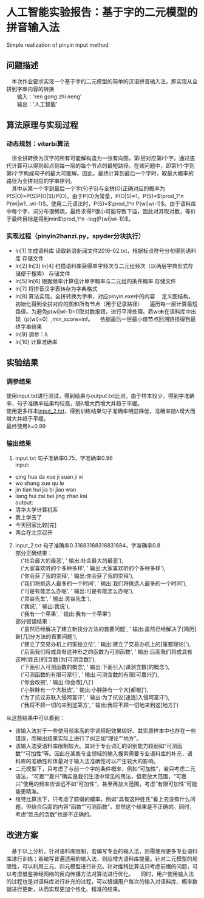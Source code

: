 
# 人工智能实验报告：基于字的二元模型的拼音输入法
Simple realization of pinyin input method
## 问题描述
&emsp;本次作业要求实现一个基于字的二元模型的简单的汉语拼音输入法，即实现从全拼到字串内容的转换  
&emsp;&emsp;输入：'ren gong zhi neng'  
&emsp;&emsp;输出：'人工智能'  
  
## 算法原理与实现过程
### 动态规划：viterbi算法
&emsp;讲全拼转换为汉字的所有可能解构造为一张有向图，第i层对应第i个字。通过迭代计算可以得到起点到每一层的每个节点的最短路径。在该问题中，即第1个字到第i个字构成句子的最大可能解。因此，最终计算到最后一个字时，取最大概率的路径为全拼对应的字串序列。  
&emsp;其中从第一个字到最后一个字(句子S)与全拼(O)正确对应的概率为P(S|O)=P(S)P(O|S)/P(O)。由于P(O)为常量，P(O|S)≈1，P(S)=$\prod_1^n P(wi|w1...wi-1)$。使用二元语法时，P(S)=$\prod_1^n P(wi|wi-1)$。由于语料库中每个字、词分布很稀疏，最终求得P很小可能导致下溢，因此对其取对数，等价于最终目标是得到min$\prod_1^n -log(P(wi|wi-1))$。  
  
### 实现过程（pinyin2hanzi.py，spyder分块执行）
* In[1] 生成语料库 读取新浪新闻文件2016-02.txt，根据标点符号分句得到语料库 存储文件
* In[2] In[3] In[4] 扫描语料库获得单字频次与二元组频次（以两层字典形式存储便于搜索） 存储文件
* In[5] In[6] 根据频率计算估计单字概率与二元组的条件概率 存储文件
* In[7] 将拼音汉字表转存为字典格式
* In[8] 算法实现，全拼转换为字串，对应pinyin.exe中的内容
&emsp;定义图结构，初始化得到全拼对应的图和所有节点（用于记录路径）
&emsp;遍历每一层计算最短路径。为避免p(wi|wi-1)=0取对数报错，进行平滑处理。若wi未在语料库中出现（p(wi)=0）,min_score=inf。
&emsp;依据最后一层最小值节点回溯路径得到最终字串结果
* In[9] 调参：λ
* In[10] 计算准确率
  
## 实验结果
### 调参结果
使用input.txt进行测试，得到结果与output.txt比对。由于样本较少，得到字准确率、句子准确率结果均较高，随λ增大而增大并趋于平缓。  
使用更多样本[input_2.txt](https://github.com/AlexFxw/simple-pinyin-input/blob/master/data/input.txt)，得到训练结果句子准确率明显降低，准确率随λ增大而增大并趋于平缓。  
最终使用λ=0.99
  
### 输出结果
1. input.txt 句子准确率0.75，字准确率0.96  
input: 
* qing hua da xue ji suan ji xi
* wo shang xue qu le
* jin tian hui jia bi jiao wan
* liang hui zai bei jing zhao kai  
output:
* 清华大学计算机系
* 我上学去了
* 今天回家比较[完]
* 两会在北京召开
2. input_2.txt 句子准确率0.31683168316831684，字准确率0.8  
部分正确结果：  
&emsp;('社会最大的最恶', ' 输出:社会最大的最恶'),   
&emsp;('大家喜欢听的个多种多样', ' 输出:大家喜欢听的个多种多样'),  
&emsp;('你会获了我的崇拜', ' 输出:你会获了我的崇拜'),   
&emsp;('我们将挑选人最多的一个时间', ' 输出:我们将挑选人最多的一个时间'),  
&emsp;('可是有能怎么办呢', ' 输出:可是有能怎么办呢'),  
&emsp;('灵谷先生', ' 输出:灵谷先生'),  
&emsp;('我说', ' 输出:我说'),   
&emsp;('我有一个苹果', ' 输出:我有一个苹果')  
部分错误结果：  
&emsp;('虽然已经解决了建立新技分方法的首要问题', ' 输出:虽然已经解决了[简历]新[几]分方法的首要问题'),  
&emsp;('建立了交易办机上的策独立伦', ' 输出:建立了交易办机上的[策都理论]'),  
&emsp;('后面我们将成具有这种形之的函数为可测函数', ' 输出:后面我们将成具有这种[姓氏]的[含数]为[可测含数]'),  
&emsp;('下面引入可测函数的概念', ' 输出:下面引入[课测含数]的概念'),  
&emsp;('可测函数的有限可家行', ' 输出:可测含数的有限[可嘉兴]'),  
&emsp;('你会改把', ' 输出:你会改[八]')  
&emsp;('小胖胖有一个大肚皮', ' 输出:小胖胖有一个大[都被]'),  
&emsp;('为了抗议苏联入侵阿富汗', ' 输出:为了抗议[速连]入侵阿富汗'),  
&emsp;('我将不顾一切的来到这第方', ' 输出:我将不顾一切地来到这[地方]')  
  
从这些结果中可以看到：  
* 该输入法对于一些使用频率高的字词搭配效果较好。其实原样本中也存在一些错误，而输出结果实际上进行了纠正如“理论”“地方”。
* 该输入法受语料库限制较大。其对于专业词汇的识别能力较弱如“可测函数”“可加性”等。因此在某些专业领域的输入搜索需要专业语料库的补充，语料库的准确性和体量对于输入法准确性可以产生较大的影响。
* 二元模型下，只考虑了与前一个字的条件概率，例如“可加性”，若只考虑二元语法，“可嘉”“嘉兴”确实是我们生活中常见的用法，但若放大范围，“可嘉兴”使用的频率应该远不如“可加性”，甚至再放大范围，考虑“有限可加性”可能能更精准。  
* 维特比算法下，只考虑了前缀的概率。例如“具有这种姓氏”看上去没有什么问题，但结合后面的内容“函数”“可测函数”，显然这个结果是不正确的。同时，考虑“姓氏的含数”也是不正确的。

## 改进方案
&emsp;基于以上分析，针对语料库限制，若编写专业的输入法，则需使用更多专业语料库进行训练；若编写普遍适用的输入法，则应增大语料库提量。针对二元模型的局限性，可以利用三元、四元模型进行补充。针对维特比算法只考虑前缀的问题，可以考虑借鉴神经网络的反向传播方法对算法进行优化。
&emsp;同时，用户使用输入法的过程也是对语料库进行补充的过程，可以根据用户每次的输入对语料库、概率数据进行更新，从而实现更加个性化、精准的结果。
